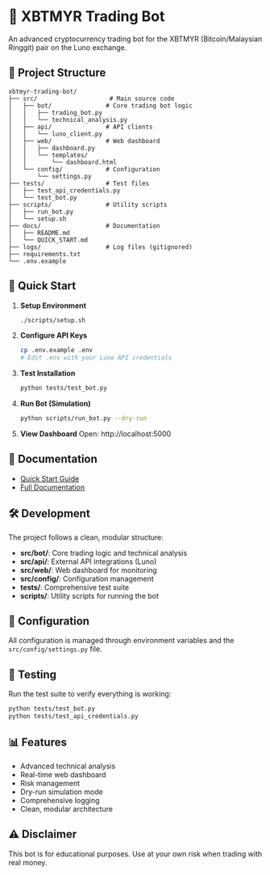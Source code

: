 # 🚀 XBTMYR Trading Bot

An advanced cryptocurrency trading bot for the XBTMYR (Bitcoin/Malaysian Ringgit) pair on the Luno exchange.

## 📁 Project Structure

```
xbtmyr-trading-bot/
├── src/                    # Main source code
│   ├── bot/               # Core trading bot logic
│   │   ├── trading_bot.py
│   │   └── technical_analysis.py
│   ├── api/               # API clients
│   │   └── luno_client.py
│   ├── web/               # Web dashboard
│   │   ├── dashboard.py
│   │   └── templates/
│   │       └── dashboard.html
│   └── config/            # Configuration
│       └── settings.py
├── tests/                 # Test files
│   ├── test_api_credentials.py
│   └── test_bot.py
├── scripts/               # Utility scripts
│   ├── run_bot.py
│   └── setup.sh
├── docs/                  # Documentation
│   ├── README.md
│   └── QUICK_START.md
├── logs/                  # Log files (gitignored)
├── requirements.txt
└── .env.example
```

## 🚀 Quick Start

1. **Setup Environment**
   ```bash
   ./scripts/setup.sh
   ```

2. **Configure API Keys**
   ```bash
   cp .env.example .env
   # Edit .env with your Luno API credentials
   ```

3. **Test Installation**
   ```bash
   python tests/test_bot.py
   ```

4. **Run Bot (Simulation)**
   ```bash
   python scripts/run_bot.py --dry-run
   ```

5. **View Dashboard**
   Open: http://localhost:5000

## 📖 Documentation

- [Quick Start Guide](docs/QUICK_START.md)
- [Full Documentation](docs/README.md)

## 🛠️ Development

The project follows a clean, modular structure:

- **src/bot/**: Core trading logic and technical analysis
- **src/api/**: External API integrations (Luno)
- **src/web/**: Web dashboard for monitoring
- **src/config/**: Configuration management
- **tests/**: Comprehensive test suite
- **scripts/**: Utility scripts for running the bot

## 🔧 Configuration

All configuration is managed through environment variables and the `src/config/settings.py` file.

## 🧪 Testing

Run the test suite to verify everything is working:

```bash
python tests/test_bot.py
python tests/test_api_credentials.py
```

## 📊 Features

- Advanced technical analysis
- Real-time web dashboard
- Risk management
- Dry-run simulation mode
- Comprehensive logging
- Clean, modular architecture

## ⚠️ Disclaimer

This bot is for educational purposes. Use at your own risk when trading with real money.
